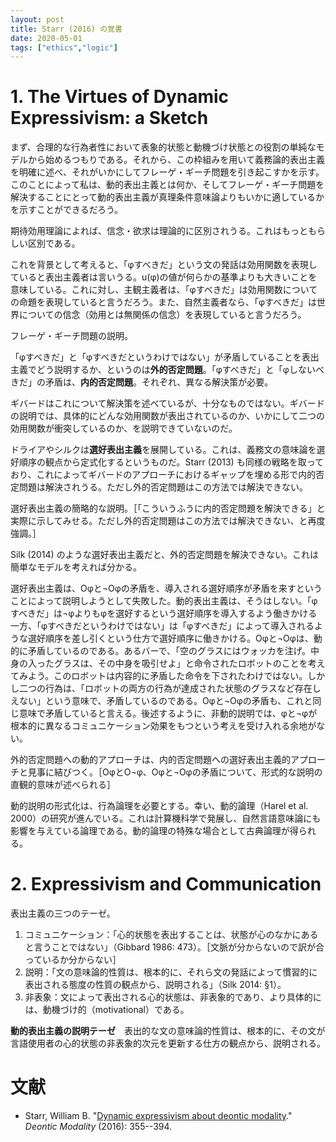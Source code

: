 ```yaml
---
layout: post
title: Starr (2016) の覚書
date: 2020-05-01
tags: ["ethics","logic"]
---
```


# 1. The Virtues of Dynamic Expressivism: a Sketch
まず、合理的な行為者性において表象的状態と動機づけ状態との役割の単純なモデルから始めるつもりである。それから、この枠組みを用いて義務論的表出主義を明確に述べ、それがいかにしてフレーゲ・ギーチ問題を引き起こすかを示す。このことによって私は、動的表出主義とは何か、そしてフレーゲ・ギーチ問題を解決することにとって動的表出主義が真理条件意味論よりもいかに適しているかを示すことができるだろう。

期待効用理論によれば、信念・欲求は理論的に区別されうる。これはもっともらしい区別である。

これを背景として考えると、「φすべきだ」という文の発話は効用関数を表現していると表出主義者は言いうる。u(φ)の値が何らかの基準よりも大きいことを意味している。これに対し、主観主義者は、「φすべきだ」は効用関数についての命題を表現していると言うだろう。また、自然主義者なら、「φすべきだ」は世界についての信念（効用とは無関係の信念）を表現していると言うだろう。

フレーゲ・ギーチ問題の説明。

「φすべきだ」と「φすべきだというわけではない」が矛盾していることを表出主義でどう説明するか、というのは**外的否定問題**。「φすべきだ」と「φしないべきだ」の矛盾は、**内的否定問題**。それぞれ、異なる解決策が必要。

ギバードはこれについて解決策を述べているが、十分なものではない。ギバードの説明では、具体的にどんな効用関数が表出されているのか、いかにして二つの効用関数が衝突しているのか、を説明できていないのだ。

ドライアやシルクは**選好表出主義**を展開している。これは、義務文の意味論を選好順序の観点から定式化するというものだ。Starr (2013) も同様の戦略を取っており、これによってギバードのアプローチにおけるギャップを埋める形で内的否定問題は解決されうる。ただし外的否定問題はこの方法では解決できない。

選好表出主義の簡略的な説明。［「こういうふうに内的否定問題を解決できる」と実際に示してみせる。ただし外的否定問題はこの方法では解決できない、と再度強調。］

Silk (2014) のような選好表出主義だと、外的否定問題を解決できない。これは簡単なモデルを考えれば分かる。

選好表出主義は、Oφと¬Oφの矛盾を、導入される選好順序が矛盾を来すということによって説明しようとして失敗した。動的表出主義は、そうはしない。「φすべきだ」は¬φよりもφを選好するという選好順序を導入するよう働きかける一方、「φすべきだというわけではない」は「φすべきだ」によって導入されるような選好順序を差し引くという仕方で選好順序に働きかける。Oφと¬Oφは、動的に矛盾しているのである。あるバーで、「空のグラスにはウォッカを注げ。中身の入ったグラスは、その中身を吸引せよ」と命令されたロボットのことを考えてみよう。このロボットは内容的に矛盾した命令を下されたわけではない。しかし二つの行為は、「ロボットの両方の行為が達成された状態のグラスなど存在しえない」という意味で、矛盾しているのである。Oφと¬Oφの矛盾も、これと同じ意味で矛盾していると言える。後述するように、非動的説明では、φと¬φが根本的に異なるコミュニケーション効果をもつという考えを受け入れる余地がない。

外的否定問題への動的アプローチは、内的否定問題への選好表出主義的アプローチと見事に結びつく。［OφとO¬φ、Oφと¬Oφの矛盾について、形式的な説明の直観的意味が述べられる］

動的説明の形式化は、行為論理を必要とする。幸い、動的論理（Harel et al. 2000）の研究が進んでいる。これは計算機科学で発展し、自然言語意味論にも影響を与えている論理である。動的論理の特殊な場合として古典論理が得られる。

# 2. Expressivism and Communication
表出主義の三つのテーゼ。

1. コミュニケーション：「心的状態を表出することは、状態が心のなかにあると言うことではない」（Gibbard 1986: 473）。［文脈が分からないので訳が合っているか分からない］
2. 説明：「文の意味論的性質は、根本的に、それら文の発話によって慣習的に表出される態度の性質の観点から、説明される」（Silk 2014: §1）。
3. 非表象：文によって表出される心的状態は、非表象的であり、より具体的には、動機づけ的（motivational）である。

**動的表出主義の説明テーゼ**　表出的な文の意味論的性質は、根本的に、その文が言語使用者の心的状態の非表象的次元を更新する仕方の観点から、説明される。

# 文献
- Starr, William B. "[Dynamic expressivism about deontic modality](https://philpapers.org/rec/STADEA)." *Deontic Modality* (2016): 355--394.
